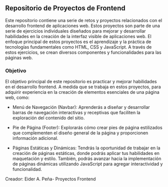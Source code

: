 ## Repositorio de Proyectos de Frontend
Este repositorio contiene una serie de retos y proyectos relacionados con el desarrollo frontend de aplicaciones web. 
Estos proyectos son parte de una serie de ejercicios individuales diseñados para mejorar y desarrollar habilidades 
en la creación de la interfaz visible de aplicaciones web. El enfoque principal de estos proyectos es el aprendizaje 
y la práctica de tecnologías fundamentales como HTML, CSS y JavaScript.
A través de estos ejercicios, se crean diversos componentes y funcionalidades para las páginas web.

### Objetivo
El objetivo principal de este repositorio es  practicar y mejorar habilidades en el desarrollo frontend. A medida que se trabaja en estos 
proyectos, para  adquirir experiencia en la creación de elementos esenciales de una página web, como:

* Menú de Navegación (Navbar):
  Aprenderás a diseñar y desarrollar barras de navegación interactivas y receptivas que faciliten la exploración del contenido del sitio.

* Pie de Página (Footer):
   Explorarás cómo crear pies de página estilizados que complementen el diseño general de la página y proporcionen información adicional.

* Páginas Estáticas y Dinámicas:
   Tendrás la oportunidad de trabajar en la creación de páginas estáticas, donde podrás aplicar tus habilidades en maquetación y estilo.
   También, podrás avanzar hacia la implementación de páginas dinámicas utilizando JavaScript para agregar interactividad y funcionalidad.


Creador:
 Eider A. Peña- Proyectos Frontend
